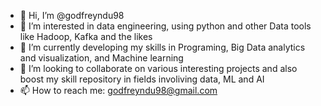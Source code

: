 - 👋 Hi, I’m @godfreyndu98
- 👀 I’m interested in data engineering, using python and other Data tools like Hadoop, Kafka and the likes
- 🌱 I’m currently developing my skills in Programing, Big Data analytics and visualization, and Machine learning
- 💞️ I’m looking to collaborate on various interesting projects and also boost my skill repository in fields involiving data, ML and AI
- 📫 How to reach me: godfreyndu98@gmail.com

<!---
godfreyndu98/godfreyndu98 is a ✨ special ✨ repository because its `README.md` (this file) appears on your GitHub profile.
You can click the Preview link to take a look at your changes.
--->
